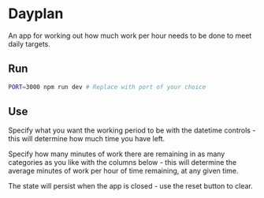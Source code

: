 # Dayplan

An app for working out how much work per hour needs to be done to meet daily targets.

## Run

```bash
PORT=3000 npm run dev # Replace with port of your choice
```

## Use

Specify what you want the working period to be with the datetime controls - this will determine how much time you have left.

Specify how many minutes of work there are remaining in as many categories as you like with the columns below - this will determine the average minutes of work per hour of time remaining, at any given time.

The state will persist when the app is closed - use the reset button to clear.
